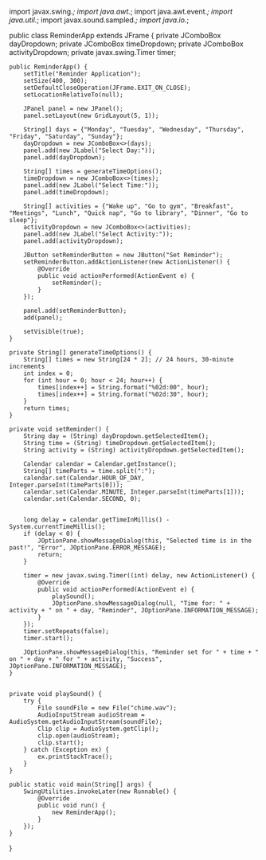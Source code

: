 import javax.swing.*;
import java.awt.*;
import java.awt.event.*;
import java.util.*;
import javax.sound.sampled.*;
import java.io.*;

public class ReminderApp extends JFrame {
    private JComboBox<String> dayDropdown;
    private JComboBox<String> timeDropdown;
    private JComboBox<String> activityDropdown;
    private javax.swing.Timer timer;

    public ReminderApp() {
        setTitle("Reminder Application");
        setSize(400, 300);
        setDefaultCloseOperation(JFrame.EXIT_ON_CLOSE);
        setLocationRelativeTo(null);

        JPanel panel = new JPanel();
        panel.setLayout(new GridLayout(5, 1));

        String[] days = {"Monday", "Tuesday", "Wednesday", "Thursday", "Friday", "Saturday", "Sunday"};
        dayDropdown = new JComboBox<>(days);
        panel.add(new JLabel("Select Day:"));
        panel.add(dayDropdown);

        String[] times = generateTimeOptions();
        timeDropdown = new JComboBox<>(times);
        panel.add(new JLabel("Select Time:"));
        panel.add(timeDropdown);

        String[] activities = {"Wake up", "Go to gym", "Breakfast", "Meetings", "Lunch", "Quick nap", "Go to library", "Dinner", "Go to sleep"};
        activityDropdown = new JComboBox<>(activities);
        panel.add(new JLabel("Select Activity:"));
        panel.add(activityDropdown);

        JButton setReminderButton = new JButton("Set Reminder");
        setReminderButton.addActionListener(new ActionListener() {
            @Override
            public void actionPerformed(ActionEvent e) {
                setReminder();
            }
        });

        panel.add(setReminderButton);
        add(panel);

        setVisible(true);
    }

    private String[] generateTimeOptions() {
        String[] times = new String[24 * 2]; // 24 hours, 30-minute increments
        int index = 0;
        for (int hour = 0; hour < 24; hour++) {
            times[index++] = String.format("%02d:00", hour);
            times[index++] = String.format("%02d:30", hour);
        }
        return times;
    }

    private void setReminder() {
        String day = (String) dayDropdown.getSelectedItem();
        String time = (String) timeDropdown.getSelectedItem();
        String activity = (String) activityDropdown.getSelectedItem();

        Calendar calendar = Calendar.getInstance();
        String[] timeParts = time.split(":");
        calendar.set(Calendar.HOUR_OF_DAY, Integer.parseInt(timeParts[0]));
        calendar.set(Calendar.MINUTE, Integer.parseInt(timeParts[1]));
        calendar.set(Calendar.SECOND, 0);

       
        long delay = calendar.getTimeInMillis() - System.currentTimeMillis();
        if (delay < 0) {
            JOptionPane.showMessageDialog(this, "Selected time is in the past!", "Error", JOptionPane.ERROR_MESSAGE);
            return;
        }

        timer = new javax.swing.Timer((int) delay, new ActionListener() {
            @Override
            public void actionPerformed(ActionEvent e) {
                playSound();
                JOptionPane.showMessageDialog(null, "Time for: " + activity + " on " + day, "Reminder", JOptionPane.INFORMATION_MESSAGE);
            }
        });
        timer.setRepeats(false);
        timer.start();

        JOptionPane.showMessageDialog(this, "Reminder set for " + time + " on " + day + " for " + activity, "Success", JOptionPane.INFORMATION_MESSAGE);
    }

 
    private void playSound() {
        try {
            File soundFile = new File("chime.wav"); 
            AudioInputStream audioStream = AudioSystem.getAudioInputStream(soundFile);
            Clip clip = AudioSystem.getClip();
            clip.open(audioStream);
            clip.start();
        } catch (Exception ex) {
            ex.printStackTrace();
        }
    }

    public static void main(String[] args) {
        SwingUtilities.invokeLater(new Runnable() {
            @Override
            public void run() {
                new ReminderApp();
            }
        });
    }
}
